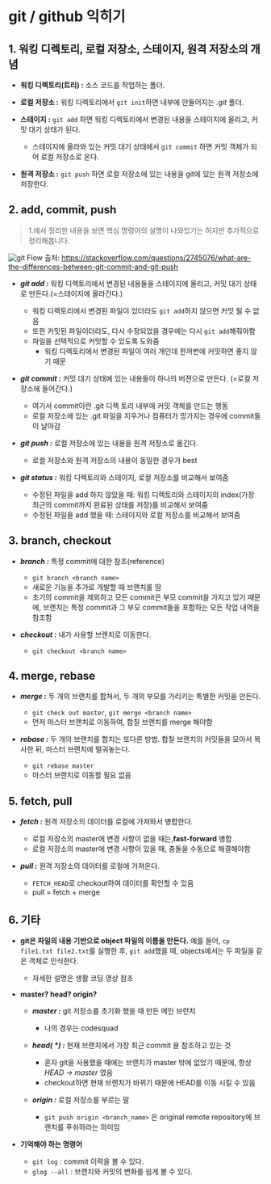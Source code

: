 # git / github 익히기

## 1. 워킹 디렉토리, 로컬 저장소, 스테이지, 원격 저장소의 개념

- **워킹 디렉토리(트리) :** 소스 코드를 작업하는 폴더.
- **로컬 저장소 :** 워킹 디렉토리에서 `git init`하면 내부에 만들어지는 _.git_ 폴더.
- **스테이지 :** `git add` 하면 워킹 디렉토리에서 변경된 내용을 스테이지에 올리고, 커밋 대기 상태가 된다.

  - 스테이지에 올라와 있는 커밋 대기 상태에서 `git commit` 하면 커밋 객체가 되어 로컬 저장소로 온다.

* **원격 저장소 :** `git push` 하면 로컬 저장소에 있는 내용을 git에 있는 원격 저장소에 저장한다.

## 2. add, commit, push

> 1.에서 정리한 내용을 보면 핵심 명령어의 설명이 나와있기는 하지만 추가적으로 정리해봅니다.

![git Flow](https://user-images.githubusercontent.com/18614517/55557402-b9d9ab00-5724-11e9-9492-6666555bc00f.png)
출처: https://stackoverflow.com/questions/2745076/what-are-the-differences-between-git-commit-and-git-push

- **_git add :_** 워킹 디렉토리에서 변경된 내용들을 스테이지에 올리고, 커밋 대기 상태로 만든다.(=스테이지에 올라간다.)

  - 워킹 디렉토리에서 변경된 파일이 있더라도 `git add`하지 않으면 커밋 될 수 없음
  - 또한 커밋된 파일이더라도, 다시 수정되었을 경우에는 다시 `git add`해줘야함
  - 파일을 선택적으로 커밋할 수 있도록 도와줌
    - 워킹 디렉토리에서 변경된 파일이 여러 개인데 한꺼번에 커밋하면 좋지 않기 때문

- **_git commit :_** 커밋 대기 상태에 있는 내용들이 하나의 버젼으로 만든다. (=로컬 저장소에 들어간다.)

  - 여기서 commit이란 .git 디렉 토리 내부에 커밋 객체를 만드는 행동
  - 로컬 저장소에 있는 .git 파일을 지우거나 컴퓨터가 망가지는 경우에 commit들이 날아감

- **_git push :_** 로컬 저장소에 있는 내용을 원격 저장소로 옮긴다.

  - 로컬 저장소와 원격 저장소의 내용이 동일한 경우가 best

- **_git status :_** 워킹 디렉토리와 스테이지, 로컬 저장소를 비교해서 보여줌
  - 수정된 파일을 add 하지 않았을 때: 워킹 디렉토리와 스테이지의 index(가장 최근의 commit까지 완료된 상태를 저장)를 비교해서 보여줌
  - 수정된 파일을 add 했을 때: 스테이지와 로컬 저장소를 비교해서 보여줌

## 3. branch, checkout

- **_branch :_** 특정 commit에 대한 참조(reference)

  - `git branch <branch name>`
  - 새로운 기능을 추가로 개발할 때 브랜치를 땀
  - 초기의 commit을 제외하고 모든 commit은 부모 commit을 가지고 있기 때문에, 브랜치는 특정 commit과 그 부모 commit들을 포함하는 모든 작업 내역을 참조함

- **_checkout :_** 내가 사용할 브랜치로 이동한다.

  - `git checkout <branch name>`

## 4. merge, rebase

- **_merge :_** 두 개의 브랜치를 합쳐서, 두 개의 부모를 가리키는 특별한 커밋을 만든다.

  - `git check out master`, `git merge <branch name>`
  - 먼저 마스터 브랜치로 이동하여, 합칠 브랜치를 merge 해야함

- **_rebase :_** 두 개의 브랜치를 합치는 또다른 방법. 합칠 브랜치의 커밋들을 모아서 복사한 뒤, 마스터 브랜치에 떨궈놓는다.

  - `git rebase master`
  - 마스터 브랜치로 이동할 필요 없음

## 5. fetch, pull

- **_fetch :_** 원격 저장소의 데이터를 로컬에 가져와서 병합한다.

  - 로컬 저장소의 master에 변경 사항이 없을 때는,**fast-forward** 병합
  - 로컬 저장소의 master에 변경 사항이 있을 때, 충돌을 수동으로 해결해야함

- **_pull :_** 원격 저장소의 데이터를 로컬에 가져온다.

  - `FETCH_HEAD`로 checkout하여 데이터를 확인할 수 있음
  - pull = fetch + merge

## 6. 기타

- **git은 파일의 내용 기반으로 object 파일의 이름을 만든다.** 예를 들어, `cp file1.txt file2.txt`를 실행한 후, `git add`했을 때, objects에서는 두 파일을 같은 객체로 인식한다.

  - 자세한 설명은 생활 코딩 영상 참조

- **master? head? origin?**

  - **_master :_** git 저장소를 초기화 했을 때 만든 메인 브런치

    - 나의 경우는 codesquad

  - **_head( \*) :_** 현재 브랜치에서 가장 최근 commit 을 참조하고 있는 것

    - 혼자 git을 사용했을 때에는 브랜치가 master 밖에 없었기 때문에, 항상 _HEAD -> master_ 였음
    - checkout하면 현재 브랜치가 바뀌기 때문에 HEAD를 이동 시킬 수 있음

  - **_origin :_** 로컬 저장소를 부르는 말

    - `git push origin <branch_name>` 은 original remote repository에 브랜치를 푸쉬하라는 의미임

- **기억해야 하는 명령어**
  - `git log` : commit 이력을 볼 수 있다.
  - `glog --all` : 브랜치와 커밋의 변화를 쉽게 볼 수 있다.
